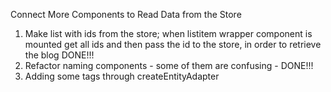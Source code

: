 Connect More Components to Read Data from the Store

1. Make list with ids from the store; when listitem wrapper component is mounted
   get all ids and then pass the id to the store, in order to retrieve the blog
   DONE!!!
2. Refactor naming components - some of them are confusing -
   DONE!!!
3. Adding some tags through createEntityAdapter
